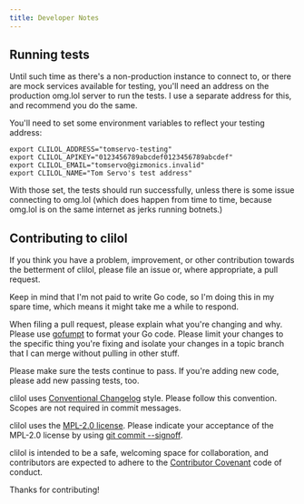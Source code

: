 ```yaml
---
title: Developer Notes
---
```


## Running tests

Until such time as there's a non-production instance to connect to, or there are mock services available for testing, you'll need an address on the production omg.lol server to run the tests. I use a separate address for this, and recommend you do the same.

You'll need to set some environment variables to reflect your testing address:

```
export CLILOL_ADDRESS="tomservo-testing"
export CLILOL_APIKEY="0123456789abcdef0123456789abcdef"
export CLILOL_EMAIL="tomservo@gizmonics.invalid"
export CLILOL_NAME="Tom Servo's test address"
```

With those set, the tests should run successfully, unless there is some issue connecting to omg.lol (which does happen from time to time, because omg.lol is on the same internet as jerks running botnets.)

## Contributing to clilol

If you think you have a problem, improvement, or other contribution towards the betterment of clilol, please file an issue or, where appropriate, a pull request.

Keep in mind that I'm not paid to write Go code, so I'm doing this in my spare time, which means it might take me a while to respond.

When filing a pull request, please explain what you're changing and why. Please use [gofumpt](https://github.com/mvdan/gofumpt) to format your Go code. Please limit your changes to the specific thing you're fixing and isolate your changes in a topic branch that I can merge without pulling in other stuff.

Please make sure the tests continue to pass. If you're adding new code, please add new passing tests, too.

clilol uses [Conventional Changelog](https://github.com/conventional-changelog/conventional-changelog-angular/blob/master/convention.md) style. Please follow this convention. Scopes are not required in commit messages.

clilol uses the [MPL-2.0 license](https://www.mozilla.org/en-US/MPL/2.0/). Please indicate your acceptance of the MPL-2.0 license by using [git commit --signoff](https://git-scm.com/docs/git-commit#Documentation/git-commit.txt--s).

clilol is intended to be a safe, welcoming space for collaboration, and contributors are expected to adhere to the [Contributor Covenant](http://contributor-covenant.org) code of conduct.

Thanks for contributing!
